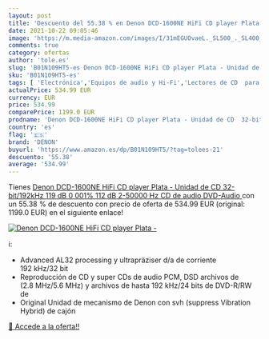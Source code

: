```yaml
---
layout: post
title: 'Descuento del 55.38 % en Denon DCD-1600NE HiFi CD player Plata - '
date: 2021-10-22 09:05:46
image: 'https://m.media-amazon.com/images/I/31mEGUOvaeL._SL500_._SL400_.jpg'
comments: true
category: ofertas
author: 'tole.es'
slug: 'B01N109HT5-es Denon DCD-1600NE HiFi CD player Plata - Unidad de CD...'
sku: 'B01N109HT5-es'
tags: [ 'Electrónica','Equipos de audio y Hi-Fi','Lectores de CD  para equipos de audio y Hi-Fi','Receptores y componentes de equipos de audio y Hi-Fi','denon', ]
actualPrice: 534.99 EUR
currency: EUR
price: 534.99
comparePrice: 1199.0 EUR
prodname: 'Denon DCD-1600NE HiFi CD player Plata - Unidad de CD  32-bit/192kHz  119 dB  0 001%  112 dB  2-50000 Hz  CD de audio  DVD-Audio '
country: 'es'
flag: '🇪🇸'
brand: 'DENON'
buyurl: 'https://www.amazon.es/dp/B01N109HT5/?tag=tolees-21'
descuento: '55.38'
average: '534.99'
---
```


Tienes [Denon DCD-1600NE HiFi CD player Plata - Unidad de CD  32-bit/192kHz  119 dB  0 001%  112 dB  2-50000 Hz  CD de audio  DVD-Audio ](https://www.amazon.es/dp/B01N109HT5/?tag=tolees-21) con un 55.38 % de descuento con precio de oferta de 534.99 EUR (original: 1199.0 EUR) en el siguiente enlace!

[![Denon DCD-1600NE HiFi CD player Plata - ](https://m.media-amazon.com/images/I/31mEGUOvaeL._SL500_._SL400_.jpg)](https://www.amazon.es/dp/B01N109HT5/?tag=tolees-21)

ℹ️:

- Advanced AL32 processing y ultrapräziser d/a de corriente 192 kHz/32 bit
- Reproducción de CD y super CDs de audio PCM, DSD archivos de (2.8 MHz/5.6 MHz) y archivos de hasta 192 kHz/24 bits de DVD-R/RW de
- Original Unidad de mecanismo de Denon con svh (suppress Vibration Hybrid) de cajón

[🛒 Accede a la oferta!!](https://www.amazon.es/dp/B01N109HT5/?tag=tolees-21)
